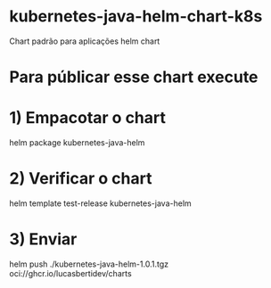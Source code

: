 # kubernetes-java-helm-chart-k8s
Chart padrão para aplicações helm chart

# Para públicar esse chart execute 

# 1) Empacotar o chart
helm package kubernetes-java-helm

# 2) Verificar o chart
helm template test-release kubernetes-java-helm

# 3) Enviar
helm push ./kubernetes-java-helm-1.0.1.tgz oci://ghcr.io/lucasbertidev/charts
